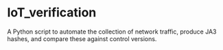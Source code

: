 # IoT_verification
A Python script to automate the collection of network traffic, produce JA3 hashes, and compare these against control versions.
